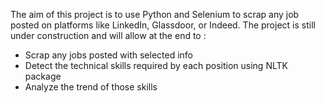 The aim of this project is to use Python and Selenium to scrap any job posted on platforms like LinkedIn, Glassdoor, or Indeed. 
The project is still under construction and will allow at the end to :
- Scrap any jobs posted with selected info
- Detect the technical skills required by each position using NLTK package
- Analyze the trend of those skills
